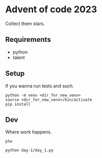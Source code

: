 # Advent of code 2023

Collect them stars.

## Requirements

* python
* talent

## Setup

If you wanna run tests and such.

```
python -m venv <dir_for_new_venv>
source <dir_for_new_venv>/bin/activate
pip install
```

## Dev

Where work happens.

```
ptw
```

```
python day-1/day_1.py
```
